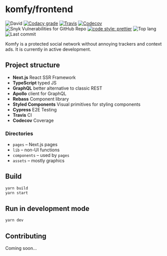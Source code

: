 # komfy/frontend

![David](https://img.shields.io/david/komfy/frontend.svg?style=flat-square)
[![Codacy grade](https://img.shields.io/codacy/grade/88b6e166fc3f48c493ffcf500281e770.svg?style=flat-square)](https://app.codacy.com/project/komfy/frontend/dashboard)
[![Travis](https://img.shields.io/travis/komfy/frontend.svg?style=flat-square)](https://travis-ci.org/komfy/frontend)
[![Codecov](https://img.shields.io/codecov/c/gh/komfy/frontend?style=flat-square)](https://codecov.io/gh/komfy/frontend)
![Snyk Vulnerabilities for GitHub Repo](https://img.shields.io/snyk/vulnerabilities/github/komfy/frontend?style=flat-square)
[![code style: prettier](https://img.shields.io/badge/code_style-prettier-ff69b4.svg?style=flat-square)](https://github.com/prettier/prettier)
![Top lang](https://img.shields.io/github/languages/top/komfy/frontend.svg?style=flat-square)
![Last commit](https://img.shields.io/github/last-commit/komfy/frontend.svg?style=flat-square)

Komfy is a protected social network without annoying trackers and context ads.
It is currently in active development.

## Project structure

* **Next.js** React SSR Framework
* **TypeScript** typed JS
* **GraphQL** better alternative to classic REST
* **Apollo** client for GraphQL
* **Rebass** Component library
* **Styled Components** Visual primitives for styling components
* **Cypress** E2E Testing
* **Travis** CI
* **Codecov** Coverage

### Directories

* `pages` – Next.js pages
* `lib` – non-UI functions
* `components` – used by `pages`
* `assets` – mostly graphics

## Build

```sh
yarn build
yarn start
```

## Run in development mode

```sh
yarn dev
```

## Contributing

Coming soon...
